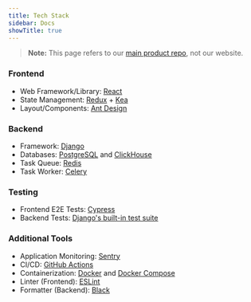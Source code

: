 ```yaml
---
title: Tech Stack
sidebar: Docs
showTitle: true
---
```


> **Note:** This page refers to our [main product repo](https://github.com/PostHog/posthog), not our website. 

### Frontend

- Web Framework/Library: [React](https://reactjs.org/)
- State Management: [Redux](https://redux.js.org/) + [Kea](https://github.com/keajs/kea)
- Layout/Components: [Ant Design](https://ant.design/)

### Backend

- Framework: [Django](https://www.djangoproject.com/)
- Databases: [PostgreSQL](https://www.postgresql.org/) and [ClickHouse](https://clickhouse.tech/)
- Task Queue: [Redis](https://redis.io/)
- Task Worker: [Celery](https://docs.celeryproject.org/)

### Testing

- Frontend E2E Tests: [Cypress](https://www.cypress.io/)
- Backend Tests: [Django's built-in test suite](https://docs.djangoproject.com/en/3.1/topics/testing/)

### Additional Tools

- Application Monitoring: [Sentry](https://sentry.io/welcome/)
- CI/CD: [GitHub Actions](https://github.com/features/actions)
- Containerization: [Docker](https://www.docker.com/) and [Docker Compose](https://docs.docker.com/compose/)
- Linter (Frontend): [ESLint](https://eslint.org/)
- Formatter (Backend): [Black](https://pypi.org/project/black/)

